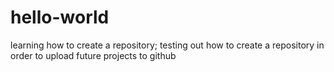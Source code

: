 # hello-world
learning how to create a repository;
testing out how to create a repository in order to upload future projects to github

